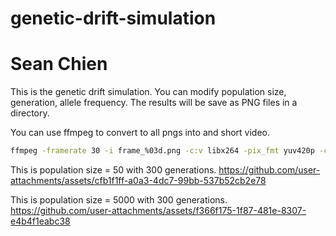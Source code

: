 # genetic-drift-simulation
# Sean Chien

This is the genetic drift simulation. 
You can modify population size, generation, allele frequency.
The results will be save as PNG files in a directory. 

You can use  ffmpeg to convert to all pngs into and short video.


```bash
ffmpeg -framerate 30 -i frame_%03d.png -c:v libx264 -pix_fmt yuv420p -crf 18 output_video.mp4
```


This is population size = 50 with 300 generations.
https://github.com/user-attachments/assets/cfb1f1ff-a0a3-4dc7-99bb-537b52cb2e78


This is population size = 5000 with 300 generations.
https://github.com/user-attachments/assets/f366f175-1f87-481e-8307-e4b4f1eabc38

